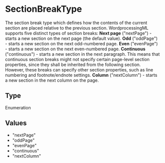 # SectionBreakType

The section break type which defines how the contents of the current section are placed relative to the previous section.
WordprocessingML supports five distinct types of section breaks:
**Next page** ("nextPage") - starts a new section on the next page (the default value).
**Odd** ("oddPage") - starts a new section on the next odd-numbered page.
**Even** ("evenPage") - starts a new section on the next even-numbered page.
**Continuous** ("continuous") - starts a new section in the next paragraph.
This means that continuous section breaks might not specify certain page-level section properties,
since they shall be inherited from the following section.
However, these breaks can specify other section properties, such as line numbering and footnote/endnote settings.
**Column** ("nextColumn") - starts a new section in the next column on the page.

## Type

Enumeration

## Values

- "nextPage"
- "oddPage"
- "evenPage"
- "continuous"
- "nextColumn"
